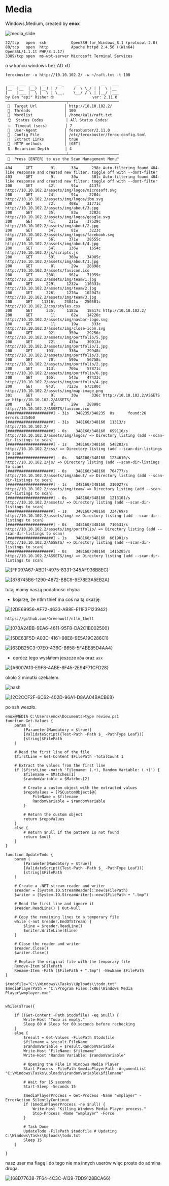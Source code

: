 # Media
Windows,Medium, created by **enox**

![media_slide](https://github.com/user-attachments/assets/cb3e3184-0656-415e-9d33-02f792fd0a44)

```
22/tcp   open  ssh           OpenSSH for_Windows_8.1 (protocol 2.0)
80/tcp   open  http          Apache httpd 2.4.56 ((Win64) OpenSSL/1.1.1t PHP/8.1.17)
3389/tcp open  ms-wbt-server Microsoft Terminal Services
```

o w końcu windows bez AD xD

```
feroxbuster -u http://10.10.102.2/ -w ~/raft.txt -t 100                                                                                                                                
                                                                                                                                                                                                                                            
 ___  ___  __   __     __      __         __   ___
|__  |__  |__) |__) | /  `    /  \ \_/ | |  \ |__
|    |___ |  \ |  \ | \__,    \__/ / \ | |__/ |___
by Ben "epi" Risher 🤓                 ver: 2.11.0
───────────────────────────┬──────────────────────
 🎯  Target Url            │ http://10.10.102.2/
 🚀  Threads               │ 100
 📖  Wordlist              │ /home/kali/raft.txt
 👌  Status Codes          │ All Status Codes!
 💥  Timeout (secs)        │ 7
 🦡  User-Agent            │ feroxbuster/2.11.0
 💉  Config File           │ /etc/feroxbuster/ferox-config.toml
 🔎  Extract Links         │ true
 🏁  HTTP methods          │ [GET]
 🔃  Recursion Depth       │ 4
───────────────────────────┴──────────────────────
 🏁  Press [ENTER] to use the Scan Management Menu™
──────────────────────────────────────────────────
404      GET        9l       33w      298c Auto-filtering found 404-like response and created new filter; toggle off with --dont-filter
403      GET        9l       30w      301c Auto-filtering found 404-like response and created new filter; toggle off with --dont-filter
200      GET       42l       91w     4137c http://10.10.102.2/assets/img/logos/microsoft.svg
200      GET       24l       91w     2284c http://10.10.102.2/assets/img/logos/ibm.svg
200      GET       72l      408w    31771c http://10.10.102.2/assets/img/about/3.jpg
200      GET       35l       83w     3282c http://10.10.102.2/assets/img/logos/google.svg
200      GET       41l      211w    17529c http://10.10.102.2/assets/img/about/2.jpg
200      GET       34l       81w     3223c http://10.10.102.2/assets/img/logos/facebook.svg
200      GET       56l      371w    28555c http://10.10.102.2/assets/img/about/4.jpg
200      GET       54l      136w     1654c http://10.10.102.2/js/scripts.js
200      GET       59l      368w    34985c http://10.10.102.2/assets/img/about/1.jpg
200      GET        8l       29w    28898c http://10.10.102.2/assets/favicon.ico
200      GET      280l      961w    71959c http://10.10.102.2/assets/img/team/1.jpg
200      GET      229l     1232w   110331c http://10.10.102.2/assets/img/team/2.jpg
200      GET      226l     1276w   102947c http://10.10.102.2/assets/img/team/3.jpg
200      GET    11316l    23841w   250501c http://10.10.102.2/css/styles.css
200      GET      335l     1183w    18617c http://10.10.102.2/
200      GET        1l       62w    14220c http://10.10.102.2/assets/img/navbar-logo.svg
200      GET        1l       19w      333c http://10.10.102.2/assets/img/close-icon.svg
200      GET       92l      350w    29256c http://10.10.102.2/assets/img/portfolio/5.jpg
200      GET       72l      435w    30913c http://10.10.102.2/assets/img/portfolio/1.jpg
200      GET      103l      336w    29948c http://10.10.102.2/assets/img/portfolio/3.jpg
200      GET       70l      590w    56758c http://10.10.102.2/assets/img/portfolio/2.jpg
200      GET      113l      706w    57871c http://10.10.102.2/assets/img/portfolio/6.jpg
200      GET      165l      543w    47433c http://10.10.102.2/assets/img/portfolio/4.jpg
200      GET      943l     7123w   673180c http://10.10.102.2/assets/img/map-image.png
301      GET        9l       30w      336c http://10.10.102.2/ASSETS => http://10.10.102.2/ASSETS/
200      GET        8l       29w    28898c http://10.10.102.2/ASSETS/favicon.ico
[####################] - 31s   348235/348235  0s      found:26      errors:335460 
[####################] - 31s   348160/348160  11313/s http://10.10.102.2/ 
[####################] - 0s    348160/348160  699116/s http://10.10.102.2/assets/img/logos/ => Directory listing (add --scan-dir-listings to scan)
[####################] - 1s    348160/348160  548283/s http://10.10.102.2/css/ => Directory listing (add --scan-dir-listings to scan)
[####################] - 0s    348160/348160  1234610/s http://10.10.102.2/js/ => Directory listing (add --scan-dir-listings to scan)
[####################] - 0s    348160/348160  704777/s http://10.10.102.2/assets/img/about/ => Directory listing (add --scan-dir-listings to scan)
[####################] - 1s    348160/348160  310027/s http://10.10.102.2/assets/img/team/ => Directory listing (add --scan-dir-listings to scan)
[####################] - 0s    348160/348160  1213101/s http://10.10.102.2/assets/ => Directory listing (add --scan-dir-listings to scan)
[####################] - 1s    348160/348160  334769/s http://10.10.102.2/assets/img/ => Directory listing (add --scan-dir-listings to scan)
[####################] - 0s    348160/348160  710531/s http://10.10.102.2/assets/img/portfolio/ => Directory listing (add --scan-dir-listings to scan)
[####################] - 1s    348160/348160  661901/s http://10.10.102.2/ASSETS/ => Directory listing (add --scan-dir-listings to scan)
[####################] - 0s    348160/348160  1415285/s http://10.10.102.2/ASSETS/img/ => Directory listing (add --scan-dir-listings to scan)                                                                                                                                                                                                                                                
```

![{FF097A67-ABD1-4975-8331-345AF936B8EC}](https://github.com/user-attachments/assets/0a2d3952-dfce-40ec-9e97-c66724a76142)

![{878745B6-1290-4872-BBC9-9E78E3A5EB2A}](https://github.com/user-attachments/assets/f4c36dfe-0b31-4929-9b58-e477052ed8c0)

tutaj mamy naszą podatnośc chyba
- kojarzę, że ntlm thief ma coś na tą okazję

![{2DE69956-AF72-4633-AB8E-E11F3F123942}](https://github.com/user-attachments/assets/cf37e1c7-ee1f-40a6-a1f4-8f6f0025874a)

`https://github.com/Greenwolf/ntlm_theft`

![{070A24BB-9EA6-4611-95F8-DA2C1B002500}](https://github.com/user-attachments/assets/58b5a5b4-50fc-416d-80c6-95b110a4a24d)

![{5DE63F5D-A03C-4161-98E8-9E5A19C286C1}](https://github.com/user-attachments/assets/a8794ef3-fbb2-4b0a-8f9b-5687cea02d0b)

![{63DB25C3-97E0-436C-B658-5F4BE85D4AA4}](https://github.com/user-attachments/assets/0d360d8d-92a7-4a67-90ff-d4acc8f4c6c6)

- oprócz tego wysłałem jeszcze `m3u` oraz `asx`

![{A6007A13-E9F8-4ABE-8F45-2E94F71CFD28}](https://github.com/user-attachments/assets/020725cf-0eed-443f-b7b0-67a8b0d5ab33)

około 2 minutki czekałem.

![hash](https://github.com/user-attachments/assets/c26b51fe-714a-43c0-be9f-e00331d02cbe)

![{2C2CCF2F-6C62-402D-96A1-D8AA04BACB68}](https://github.com/user-attachments/assets/485ba29c-42da-4d56-9d3c-3e5ca4466767)

po ssh weszło.

```
enox@MEDIA C:\Users\enox\Documents>type review.ps1
function Get-Values {
    param (
        [Parameter(Mandatory = $true)]
        [ValidateScript({Test-Path -Path $_ -PathType Leaf})]
        [string]$FilePath
    )

    # Read the first line of the file
    $firstLine = Get-Content $FilePath -TotalCount 1

    # Extract the values from the first line
    if ($firstLine -match 'Filename: (.+), Random Variable: (.+)') {
        $filename = $Matches[1]
        $randomVariable = $Matches[2]

        # Create a custom object with the extracted values
        $repoValues = [PSCustomObject]@{
            FileName = $filename
            RandomVariable = $randomVariable
        }

        # Return the custom object
        return $repoValues
    }
    else {
        # Return $null if the pattern is not found
        return $null
    }
}

function UpdateTodo {
    param (
        [Parameter(Mandatory = $true)]
        [ValidateScript({Test-Path -Path $_ -PathType Leaf})]
        [string]$FilePath
    )

    # Create a .NET stream reader and writer
    $reader = [System.IO.StreamReader]::new($FilePath)
    $writer = [System.IO.StreamWriter]::new($FilePath + ".tmp")

    # Read the first line and ignore it
    $reader.ReadLine() | Out-Null

    # Copy the remaining lines to a temporary file
    while (-not $reader.EndOfStream) {
        $line = $reader.ReadLine()
        $writer.WriteLine($line)
    }

    # Close the reader and writer
    $reader.Close()
    $writer.Close()

    # Replace the original file with the temporary file
    Remove-Item $FilePath
    Rename-Item -Path ($FilePath + ".tmp") -NewName $FilePath
}

$todofile="C:\\Windows\\Tasks\\Uploads\\todo.txt"
$mediaPlayerPath = "C:\Program Files (x86)\Windows Media Player\wmplayer.exe"


while($True){

    if ((Get-Content -Path $todofile) -eq $null) {
        Write-Host "Todo is empty."
        Sleep 60 # Sleep for 60 seconds before rechecking
    }
    else {
        $result = Get-Values -FilePath $todofile
        $filename = $result.FileName
        $randomVariable = $result.RandomVariable
        Write-Host "FileName: $filename"
        Write-Host "Random Variable: $randomVariable"

        # Opening the File in Windows Media Player
        Start-Process -FilePath $mediaPlayerPath -ArgumentList "C:\Windows\Tasks\uploads\$randomVariable\$filename"

        # Wait for 15 seconds
        Start-Sleep -Seconds 15

        $mediaPlayerProcess = Get-Process -Name "wmplayer" -ErrorAction SilentlyContinue
        if ($mediaPlayerProcess -ne $null) {
            Write-Host "Killing Windows Media Player process."
            Stop-Process -Name "wmplayer" -Force
        }

        # Task Done
        UpdateTodo -FilePath $todofile # Updating C:\Windows\Tasks\Uploads\todo.txt
        Sleep 15
    }

}
```

nasz user ma flagę i do tego nie ma innych userów więc prosto do admina droga.

![{68D77638-7F64-4C3C-A139-7DD9128BCA66}](https://github.com/user-attachments/assets/9d4d0622-00aa-45ca-832b-c3d8d1ed54e2)


